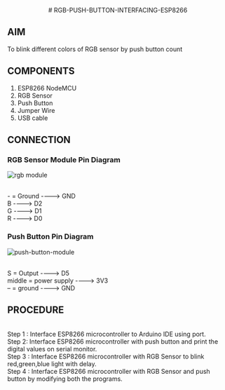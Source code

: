 <p style="text-align:center"># RGB-PUSH-BUTTON-INTERFACING-ESP8266</p>

## AIM
To blink different colors of RGB sensor by push button count


## COMPONENTS
1.	ESP8266 NodeMCU
2.	RGB Sensor
3.	Push Button
4.	Jumper Wire
5.	USB cable


## CONNECTION

### RGB Sensor Module Pin Diagram

![rgb module](https://github.com/JubyJohn/RGB-PUSH-BUTTON-INTERFACING-ESP8266/assets/81866407/7bae2dd7-9795-493a-9625-d78daa90552b)
 

<br>  - = Ground  ---->  GND
         <br> B   ---->  D2
         <br> G   ---->  D1
         <br> R   ---->  D0

### Push Button Pin Diagram

![push-button-module](https://github.com/JubyJohn/RGB-PUSH-BUTTON-INTERFACING-ESP8266/assets/81866407/b68e81e9-fb72-4a2a-a38b-9a1450fa35b7)

 
<br>  S = Output     ---->  D5
<br>  middle  = power supply  ---->  3V3
<br>  –  = ground          ---->  GND


## PROCEDURE

<br> Step 1 : Interface ESP8266 microcontroller to Arduino IDE using port.
<br> Step 2: Interface ESP8266 microcontroller with push button and print the digital values on serial monitor.
<br> Step 3 : Interface ESP8266 microcontroller with RGB Sensor to blink red,green,blue light with delay.
<br> Step 4 : Interface ESP8266 microcontroller with RGB Sensor and push button by modifying both the programs.


